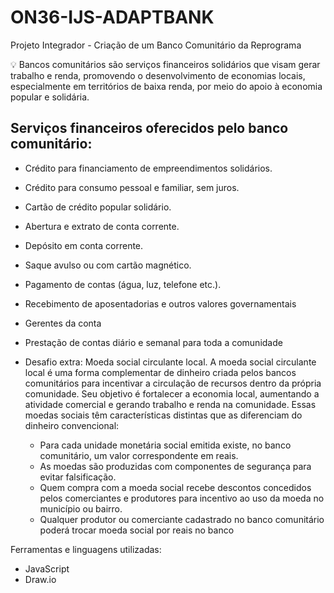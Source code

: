 # ON36-IJS-ADAPTBANK
Projeto Integrador - Criação de um Banco Comunitário da Reprograma

💡 Bancos comunitários são serviços financeiros solidários que visam gerar trabalho e renda, promovendo o desenvolvimento de economias locais, especialmente em territórios de baixa renda, por meio do apoio à economia popular e solidária.


## Serviços financeiros oferecidos pelo banco comunitário:
* Crédito para financiamento de empreendimentos solidários.
* Crédito para consumo pessoal e familiar, sem juros.
* Cartão de crédito popular solidário.
* Abertura e extrato de conta corrente.
* Depósito em conta corrente.
* Saque avulso ou com cartão magnético.
* Pagamento de contas (água, luz, telefone etc.).
* Recebimento de aposentadorias e outros valores governamentais
* Gerentes da conta
* Prestação de contas diário e semanal para toda a comunidade
* Desafio extra: Moeda social circulante local.
  A moeda social circulante local é uma forma complementar de dinheiro criada pelos bancos comunitários para incentivar a circulação de recursos dentro da própria comunidade. Seu objetivo é fortalecer a economia local, aumentando a atividade comercial e gerando trabalho e renda na comunidade. Essas moedas sociais têm características distintas que as diferenciam do dinheiro convencional:

  * Para cada unidade monetária social emitida existe, no banco comunitário, um valor correspondente em reais.
  * As moedas são produzidas com componentes de segurança para evitar falsificação.
  * Quem compra com a moeda social recebe descontos concedidos pelos comerciantes e produtores para incentivo ao uso da moeda no município ou bairro.
  * Qualquer produtor ou comerciante cadastrado no banco comunitário poderá trocar moeda social por reais no banco

Ferramentas e linguagens utilizadas:
* JavaScript
* Draw.io

